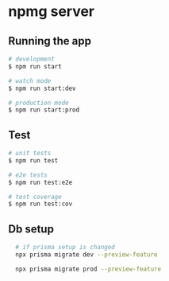 # npmg server
## Running the app

```bash
# development
$ npm run start

# watch mode
$ npm run start:dev

# production mode
$ npm run start:prod
```

## Test

```bash
# unit tests
$ npm run test

# e2e tests
$ npm run test:e2e

# test coverage
$ npm run test:cov
```

## Db setup

```bash
  # if prisma setup is changed
  npx prisma migrate dev --preview-feature
```


```bash
  npx prisma migrate prod --preview-feature
```

